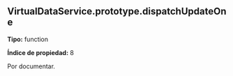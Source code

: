 ## VirtualDataService.prototype.dispatchUpdateOne

**Tipo:** function

**Índice de propiedad:** 8

Por documentar.



